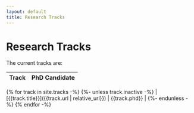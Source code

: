 ```yaml
---
layout: default
title: Research Tracks
---
```


# Research Tracks

The current tracks are:

| Track  | PhD Candidate |
|--------|---------------|
{% for track in site.tracks -%}
{%- unless track.inactive -%}
 | [{{track.title}}]({{track.url | relative_url}}) | {{track.phd}} |
{%- endunless -%}
{% endfor -%}

<br/>